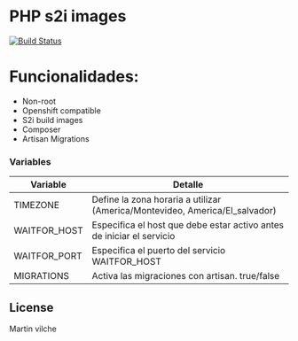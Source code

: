 # PHP s2i images 
[![Build Status](https://travis-ci.org/joemccann/dillinger.svg?branch=master)](https://travis-ci.org/joemccann/dillinger)


# Funcionalidades:

- Non-root
- Openshift compatible
- S2i build images
- Composer
- Artisan Migrations

### Variables


| Variable | Detalle |
| ------ | ------ |
| TIMEZONE | Define la zona horaria a utilizar (America/Montevideo, America/El_salvador) |
| WAITFOR_HOST | Especifica el host que debe estar activo antes de iniciar el servicio |
| WAITFOR_PORT | Especifica el puerto del servicio WAITFOR_HOST |
| MIGRATIONS | Activa las migraciones con artisan. true/false  |



License
----

Martin vilche
